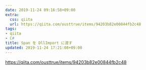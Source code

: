 ```yaml
---
date: 2019-11-24 09:16:58+09:00
extra:
  css: qiita
  url: https://qiita.com/ousttrue/items/94203b82e00844fb2c48
tags:
- qiita
- C#
title: Span を DllImport に渡す
updated: 2019-11-24 17:21:08+09:00
---
```


<https://qiita.com/ousttrue/items/94203b82e00844fb2c48>
